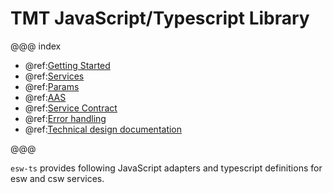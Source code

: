 # TMT JavaScript/Typescript Library

@@@ index

 - @ref:[Getting Started](common/getting-started.md)
 - @ref:[Services](services/index.md)
 - @ref:[Params](params/index.md)
 - @ref:[AAS](aas/csw-aas-js.md)
 - @ref:[Service Contract](common/contract.md)
 - @ref:[Error handling](common/error-handling.md)
 - @ref:[Technical design documentation](technical/index.md)

@@@

`esw-ts` provides following JavaScript adapters and typescript definitions for esw and csw services.

